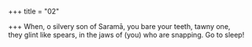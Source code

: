 +++
title = "02"

+++
When, o silvery son of Saramā, you bare your teeth, tawny one,  
they glint like spears, in the jaws of (you) who are snapping. Go to sleep! 